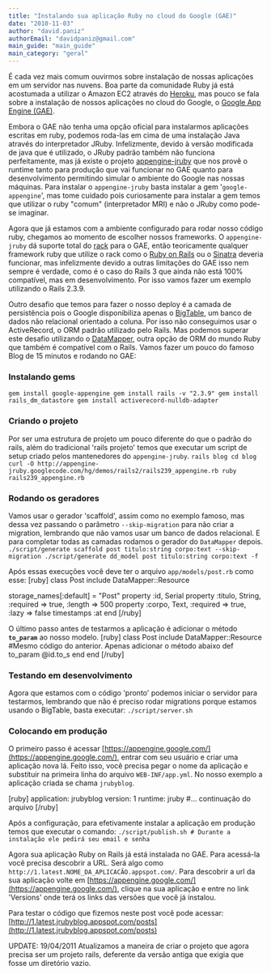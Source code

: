 ```yaml
---
title: "Instalando sua aplicação Ruby no cloud do Google (GAE)"
date: "2010-11-03"
author: "david.paniz"
authorEmail: "davidpaniz@gmail.com"
main_guide: "main_guide"
main_category: "geral"
---
```


É cada vez mais comum ouvirmos sobre instalação de nossas aplicações em um servidor nas nuvens. Boa parte da comunidade Ruby já está acostumada a utilizar o Amazon EC2 através do [Heroku](http://www.heroku.com/), mas pouco se fala sobre a instalação de nossos aplicações no cloud do Google, o [Google App Engine (GAE)](http://code.google.com/appengine/).

Embora o GAE não tenha uma opção oficial para instalarmos aplicações escritas em ruby, podemos roda-las em cima de uma instalação Java através do interpretador JRuby. Infelizmente, devido à versão modificada de java que é utilizado, o JRuby padrão também não funciona perfeitamente, mas já existe o projeto [appengine-jruby](http://code.google.com/p/appengine-jruby/) que nos provê o runtime tanto para produção que vai funcionar no GAE quanto para desenvolvimento permitindo simular o ambiente do Google nas nossas máquinas. Para instalar o `appengine-jruby` basta instalar a gem '`google-appengine`', mas tome cuidado pois curiosamente para instalar a gem temos que utilizar o ruby "comum" (interpretador MRI) e não o JRuby como pode-se imaginar.

Agora que já estamos com a ambiente configurado para rodar nosso código ruby, chegamos ao momento de escolher nossos frameworks. O `appengine-jruby` dá suporte total do [rack](http://rack.rubyforge.org/) para o GAE, então teoricamente qualquer framework ruby que utilize o rack como o [Ruby on Rails](http://rubyonrails.org/) ou o [Sinatra](http://www.sinatrarb.com/) deveria funcionar, mas infelizmente devido a outras limitações do GAE isso nem sempre é verdade, como é o caso do Rails 3 que ainda não está 100% compatível, mas em desenvolvimento. Por isso vamos fazer um exemplo utilizando o Rails 2.3.9.

Outro desafio que temos para fazer o nosso deploy é a camada de persistência pois o Google disponibiliza apenas o [BigTable](http://labs.google.com/papers/bigtable.html), um banco de dados não relacional orientado a coluna. Por isso não conseguimos usar o ActiveRecord, o ORM padrão utilizado pelo Rails. Mas podemos superar este desafio utilizando o [DataMapper](http://datamapper.org/), outra opção de ORM do mundo Ruby que também é compatível com o Rails. Vamos fazer um pouco do famoso Blog de 15 minutos e rodando no GAE:

### Instalando gems

`gem install google-appengine gem install rails -v "2.3.9" gem install rails_dm_datastore gem install activerecord-nulldb-adapter`

### Criando o projeto

Por ser uma estrutura de projeto um pouco diferente do que o padrão do rails, além do tradicional 'rails projeto' temos que executar um script de setup criado pelos mantenedores do `appengine-jruby`. `rails blog cd blog curl -O http://appengine-jruby.googlecode.com/hg/demos/rails2/rails239_appengine.rb ruby rails239_appengine.rb`

### Rodando os geradores

Vamos usar o gerador 'scaffold', assim como no exemplo famoso, mas dessa vez passando o parâmetro `--skip-migration` para não criar a migration, lembrando que não vamos usar um banco de dados relacional. E para completar todas as camadas rodamos o gerador do `DataMapper` depois. `./script/generate scaffold post titulo:string corpo:text --skip-migration ./script/generate dd_model post titulo:string corpo:text -f`

Após essas execuções você deve ter o arquivo `app/models/post.rb` como esse: \[ruby\] class Post include DataMapper::Resource

storage\_names\[:default\] = "Post" property :id, Serial property :titulo, String, :required => true, :length => 500 property :corpo, Text, :required => true, :lazy => false timestamps :at end \[/ruby\]

O último passo antes de testarmos a aplicação é adicionar o método **`to_param`** ao nosso modelo. \[ruby\] class Post include DataMapper::Resource #Mesmo código do anterior. Apenas adicionar o método abaixo def to\_param @id.to\_s end end \[/ruby\]

### Testando em desenvolvimento

Agora que estamos com o código 'pronto' podemos iniciar o servidor para testarmos, lembrando que não é preciso rodar migrations porque estamos usando o BigTable, basta executar: `./script/server.sh`

### Colocando em produção

O primeiro passo é acessar [https://appengine.google.com/](https://appengine.google.com/), entrar com seu usuário e criar uma aplicação nova lá. Feito isso, você precisa pegar o nome da aplicação e substituir na primeira linha do arquivo `WEB-INF/app.yml`. No nosso exemplo a aplicação criada se chama `jrubyblog`.

\[ruby\] application: jrubyblog version: 1 runtime: jruby #... continuação do arquivo \[/ruby\]

Após a configuração, para efetivamente instalar a aplicação em produção temos que executar o comando: `./script/publish.sh # Durante a instalação ele pedirá seu email e senha`

Agora sua aplicação Ruby on Rails já está instalada no GAE. Para acessá-la você precisa descobrir a URL. Será algo como `http://1.latest.NOME_DA_APLICACÃO.appspot.com/`. Para descobrir a url da sua aplicação volte em [https://appengine.google.com/](https://appengine.google.com/), clique na sua aplicação e entre no link 'Versions' onde terá os links das versões que você já instalou.

Para testar o código que fizemos neste post você pode acessar: [http://1.latest.jrubyblog.appspot.com/posts](http://1.latest.jrubyblog.appspot.com/posts)

UPDATE: 19/04/2011 Atualizamos a maneira de criar o projeto que agora precisa ser um projeto rails, deferente da versão antiga que exigia que fosse um diretório vazio.
